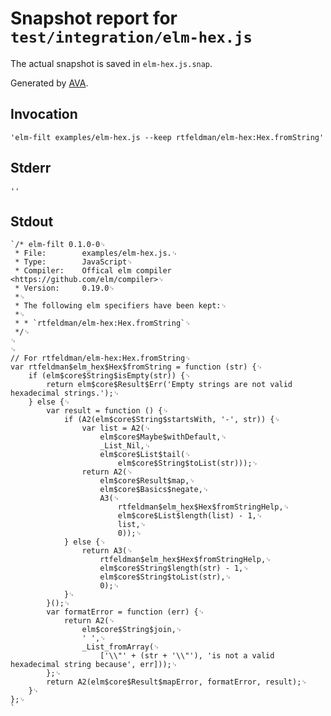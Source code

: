 # Snapshot report for `test/integration/elm-hex.js`

The actual snapshot is saved in `elm-hex.js.snap`.

Generated by [AVA](https://ava.li).

## Invocation

    'elm-filt examples/elm-hex.js --keep rtfeldman/elm-hex:Hex.fromString'

## Stderr

    ''

## Stdout

    `/* elm-filt 0.1.0-0␊
     * File:        examples/elm-hex.js.␊
     * Type:		JavaScript␊
     * Compiler:    Offical elm compiler <https://github.com/elm/compiler>␊
     * Version:		0.19.0␊
     *␊
     * The following elm specifiers have been kept:␊
     *␊
     * * `rtfeldman/elm-hex:Hex.fromString`␊
     */␊
    ␊
    ␊
    // For rtfeldman/elm-hex:Hex.fromString␊
    var rtfeldman$elm_hex$Hex$fromString = function (str) {␊
    	if (elm$core$String$isEmpty(str)) {␊
    		return elm$core$Result$Err('Empty strings are not valid hexadecimal strings.');␊
    	} else {␊
    		var result = function () {␊
    			if (A2(elm$core$String$startsWith, '-', str)) {␊
    				var list = A2(␊
    					elm$core$Maybe$withDefault,␊
    					_List_Nil,␊
    					elm$core$List$tail(␊
    						elm$core$String$toList(str)));␊
    				return A2(␊
    					elm$core$Result$map,␊
    					elm$core$Basics$negate,␊
    					A3(␊
    						rtfeldman$elm_hex$Hex$fromStringHelp,␊
    						elm$core$List$length(list) - 1,␊
    						list,␊
    						0));␊
    			} else {␊
    				return A3(␊
    					rtfeldman$elm_hex$Hex$fromStringHelp,␊
    					elm$core$String$length(str) - 1,␊
    					elm$core$String$toList(str),␊
    					0);␊
    			}␊
    		}();␊
    		var formatError = function (err) {␊
    			return A2(␊
    				elm$core$String$join,␊
    				' ',␊
    				_List_fromArray(␊
    					['\\"' + (str + '\\"'), 'is not a valid hexadecimal string because', err]));␊
    		};␊
    		return A2(elm$core$Result$mapError, formatError, result);␊
    	}␊
    };␊
    `
